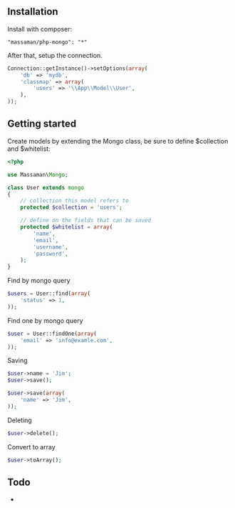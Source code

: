 ## Installation ##

Install with composer:

```
"massaman/php-mongo": "*"
```

After that, setup the connection.

```php
Connection::getInstance()->setOptions(array(
    'db' => 'mydb',
    'classmap' => array(
        'users' => '\\App\\Model\\User',
    ),
));
```

## Getting started ##

Create models by extending the Mongo class, be sure to define $collection and $whitelist:

```php
<?php

use Massaman\Mongo;

class User extends mongo
{
    // collection this model refers to
    protected $collection = 'users';

    // define on the fields that can be saved
    protected $whitelist = array(
        'name',
        'email',
        'username',
        'password',
    );
}
```

Find by mongo query

```php
$users = User::find(array(
    'status' => 1,
));
```

Find one by mongo query

```php
$user = User::findOne(array(
    'email' => 'info@examle.com',
));
```

Saving

```php
$user->name = 'Jim';
$user->save();
```

```php
$user->save(array(
    'name' => 'Jim',
));
```

Deleting

```php
$user->delete();
```

Convert to array

```php
$user->toArray();
```

## Todo ##

*

